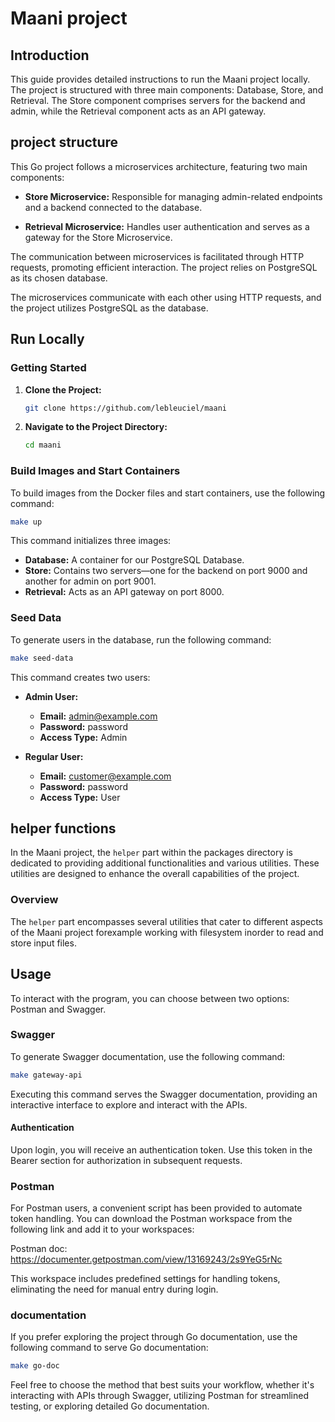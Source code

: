 
# Maani project
## Introduction
This guide provides detailed instructions to run the Maani project locally. The project is structured with three main components: Database, Store, and Retrieval. The Store component comprises servers for the backend and admin, while the Retrieval component acts as an API gateway.

## project structure
This Go project follows a microservices architecture, featuring two main components:

- **Store Microservice:** Responsible for managing admin-related endpoints and a backend connected to the database.


- **Retrieval Microservice:** Handles user authentication and serves as a gateway for the Store Microservice.

The communication between microservices is facilitated through HTTP requests, promoting efficient interaction. The project relies on PostgreSQL as its chosen database.

The microservices communicate with each other using HTTP requests, and the project utilizes PostgreSQL as the database.

## Run Locally

### Getting Started

1. **Clone the Project:**

    ```bash
    git clone https://github.com/lebleuciel/maani
    ```

2. **Navigate to the Project Directory:**

    ```bash
    cd maani
    ```

### Build Images and Start Containers

To build images from the Docker files and start containers, use the following command:

```bash
make up
```

This command initializes three images:

- **Database:** A container for our PostgreSQL Database.
- **Store:** Contains two servers—one for the backend on port 9000 and another for admin on port 9001.
- **Retrieval:** Acts as an API gateway on port 8000.

### Seed Data

To generate users in the database, run the following command:

```bash
make seed-data
```
This command creates two users:
- **Admin User:**
  - **Email:** admin@example.com
  - **Password:** password
  - **Access Type:** Admin

- **Regular User:**
  - **Email:** customer@example.com
  - **Password:** password
  - **Access Type:** User




## helper functions

In the Maani project, the `helper` part within the packages directory is dedicated to providing additional functionalities and various utilities. These utilities are designed to enhance the overall capabilities of the project.

### Overview

The `helper` part encompasses several utilities that cater to different aspects of the Maani project forexample working with filesystem inorder to read and store input files.

## Usage

To interact with the program, you can choose between two options: Postman and Swagger.

### Swagger

To generate Swagger documentation, use the following command:

```bash
make gateway-api
```
Executing this command serves the Swagger documentation, providing an interactive interface to explore and interact with the APIs.

#### Authentication
Upon login, you will receive an authentication token. Use this token in the Bearer section for authorization in subsequent requests.

### Postman
For Postman users, a convenient script has been provided to automate token handling. You can download the Postman workspace from the following link and add it to your workspaces:

Postman doc: https://documenter.getpostman.com/view/13169243/2s9YeG5rNc

This workspace includes predefined settings for handling tokens, eliminating the need for manual entry during login.

### documentation
If you prefer exploring the project through Go documentation, use the following command to serve Go documentation:
```bash
make go-doc
```
Feel free to choose the method that best suits your workflow, whether it's interacting with APIs through Swagger, utilizing Postman for streamlined testing, or exploring detailed Go documentation.

